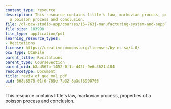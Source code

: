 ```yaml
---
content_type: resource
description: This resource contains little's law, markovian process, properties of
  a poisson process and conclusion.
file: /ol-ocw-studio-app/courses/15-763j-manufacturing-system-and-supply-chain-design-spring-2005/568c857501f6785e7b328a3cf3990705_reviw_of_que_mol.pdf
file_size: 183998
file_type: application/pdf
learning_resource_types:
- Recitations
license: https://creativecommons.org/licenses/by-nc-sa/4.0/
ocw_type: OCWFile
parent_title: Recitations
parent_type: CourseSection
parent_uid: b8ad567b-1452-0f1c-d42f-9e6c3621a184
resourcetype: Document
title: reviw_of_que_mol.pdf
uid: 568c8575-01f6-785e-7b32-8a3cf3990705
---
```

This resource contains little's law, markovian process, properties of a poisson process and conclusion.